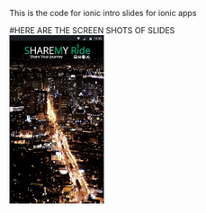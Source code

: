 
This is the code for ionic intro slides for ionic apps

#HERE ARE THE SCREEN SHOTS OF SLIDES    
<img src="src/assets/imgs/intro%201.png" height="300">
